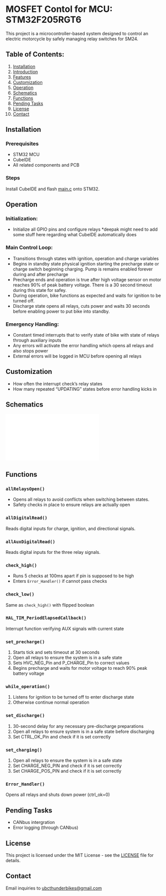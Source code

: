 # MOSFET Contol for MCU: STM32F205RGT6

This project is a microcontroller-based system designed to control an electric motorcycle by safely managing relay switches for SM24.

## Table of Contents:

1. [Installation](#installation)
2. [Introduction](#introduction)
3. [Features](#features)
4. [Customization](#customization)
5. [Operation](#oeration)
6. [Schematics](#schematics)
7. [Functions](#functions)
8. [Pending Tasks](#pending-tasks)
9. [License](#license)
10. [Contact](#contact)

## Installation

### Prerequisites
- STM32 MCU
- CubeIDE
- All related components and PCB

### Steps

Install CubeIDE and flash [main.c](MOSFET%20Control/Core/Src/main.c) onto STM32. 

## Operation

### Initialization:
- Initialize all GPIO pins and configure relays
*deepak might need to add some stuff here regarding what CubeIDE automatically does

### Main Control Loop:
- Transitions through states with ignition, operation and charge variables
- Begins in standby state physical ignition starting the precharge state or charge switch beginning charging. Pump is remains enabled forever during and after precharge
- Precharge ends and operation is true after high voltage sensor on motor reaches 90% of peak battery voltage. There is a 30 second timeout during this state for safey.
- During operation, bike functions as expected and waits for ignition to be turned off.
- Discharge state opens all relays, cuts power and waits 30 seconds before enabling power to put bike into standby. 	

### Emergency Handling:
- Constant timed interrupts that to verify state of bike with state of relays through auxiliary inputs
- Any errors will activate the error handling which opens all relays and also stops power
- External errors will be logged in MCU before opening all relays

## Customization
- How often the interrupt check’s relay states
- How many repeated “UPDATING” states before error handling kicks in

## Schematics
![Before final redesigns (outdated)](Schematic.pdf)

## Functions

### `allRelaysOpen()`

- Opens all relays to avoid conflicts when switching between states.
- Safety checks in place to ensure relays are actually open

### `allDigitalRead()`

Reads digital inputs for charge, ignition, and directional signals.

### `allAuxDigitalRead()`

Reads digital inputs for the three relay signals.

### `check_high()`

- Runs 5 checks at 100ms apart if pin is supposed to be high
- Enters `Error_Handler()` if cannot pass checks

### `check_low()`

Same as `check_high()` with flipped boolean

### `HAL_TIM_PeriodElapsedCallback()`

Interrupt function verifying AUX signals with current state

### `set_precharge()`

1. Starts tick and sets timeout at 30 seconds
2. Open all relays to ensure the system is in a safe state
3. Sets HVC_NEG_Pin and P_CHARGE_Pin to correct values
4. Begins precharge and waits for motor voltage to reach 90% peak battery voltage

### `while_operation()`

1. Listens for ignition to be turned off to enter discharge state
2. Otherwise continue normal operation

### `set_discharge()`

1. 30-second delay for any necessary pre-discharge preparations
2. Open all relays to ensure system is in a safe state before discharging 
3. Set CTRL_OK_Pin and check if it is set correctly

### `set_charging()`

1. Open all relays to ensure the system is in a safe state
2. Set CHARGE_NEG_PIN and check if it is set correctly
3. Set CHARGE_POS_PIN and check if it is set correctly

### `Error_Handler()`
Opens all relays and shuts down power (ctrl_ok=0)

## Pending Tasks

- CANbus intergration
- Error logging (through CANbus)

## License
This project is licensed under the MIT License - see the [LICENSE](LICENSE) file for details.

## Contact
Email inquiries to ubcthunderbikes@gmail.com


